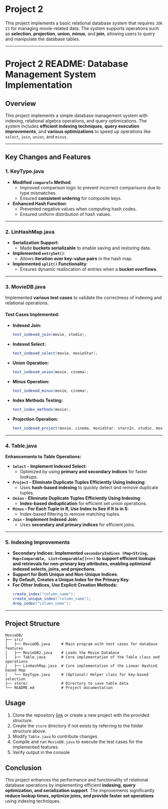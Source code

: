 
# Project 2

This project implements a basic relational database system that requires `JDK 23` for managing movie-related data. The system supports operations such as **selection**, **projection**, **union**, **minus**, and **join**, allowing users to query and manipulate the database tables.

---
# **Project 2 README: Database Management System Implementation**

## **Overview**
This project implements a simple database management system with indexing, relational algebra operations, and query optimizations. The system includes **efficient indexing techniques**, **query execution improvements**, and **various optimizations** to speed up operations like `select`, `join`, `union`, and `minus`.

---
## **Key Changes and Features**

### **1. KeyType.java**
- **Modified `compareTo` Method**:
    - Improved comparison logic to prevent incorrect comparisons due to type mismatches.
    - Ensured **consistent ordering** for composite keys.
- **Enhanced Hash Function**:
    - Prevented negative values when computing hash codes.
    - Ensured uniform distribution of hash values.

---
### **2. LinHashMap.java**
- **Serialization Support**:
    - Made **buckets serializable** to enable saving and restoring data.
- **Implemented `entrySet()`**:
    - Allows **iteration over key-value pairs** in the hash map.
- **Implemented `split()` Functionality**:
    - Ensures dynamic reallocation of entries when a **bucket overflows**.

---
### **3. MovieDB.java**
Implemented **various test cases** to validate the correctness of indexing and relational operations.

#### **Test Cases Implemented:**
- **Indexed Join:**
  ```java
  test_indexed_join(movie, studio);
  ```
- **Indexed Select:**
  ```java
  test_indexed_select(movie, movieStar);
  ```
- **Union Operation:**
  ```java
  test_indexed_union(movie, cinema);
  ```
- **Minus Operation:**
  ```java
  test_indexed_minus(movie, cinema);
  ```
- **Index Methods Testing:**
  ```java
  test_index_methods(movie);
  ```
- **Projection Operation:**
  ```java
  test_indexed_project(movie, cinema, movieStar, starsIn, studio, movieExec);
  ```

---
### **4. Table.java**

**Enhancements to Table Operations:**
- **`Select` - Implement Indexed Select**:
    - Optimized by using **primary and secondary indices** for faster lookups.
- **`Project` - Eliminate Duplicate Tuples Efficiently Using Indexing**:
    - Uses **hash-based indexing** to quickly detect and remove duplicate tuples.
- **`Union` - Eliminate Duplicate Tuples Efficiently Using Indexing**:
    - **Index-based deduplication** for efficient set union operations.
- **`Minus` - For Each Tuple in R, Use Index to See if It is in S**:
    - Index-based filtering to remove matching tuples.
- **`Join` - Implement Indexed Join**:
    - Uses **secondary and primary indices** for efficient joins.

---
### **5. Indexing Improvements**
- **Secondary Indices: Implemented `secondaryIndices (Map<String, Map<Comparable, List<Comparable[]>>>)` to support efficient lookups and retrievals for non-primary key attributes, enabling optimized indexed selects, joins, and projections.**
- **Support for Both Unique and Non-Unique Indices**.
- **By Default, Creates a Unique Index for the Primary Key**.
- **For Other Indices, Use Explicit Creation Methods:**
  ```java
  create_index("column_name");
  create_unique_index("column_name");
  drop_index("column_name");
  ```
  


---

## Project Structure

```
MovieDB/
├── src/
│   ├── MovieDB.java     # Main program with test cases for database features
│   ├── MovieDB2.java    # Loads the Movie Database
│   ├── Table.java       # Core implementation of the Table class and operations
│   ├── LinHashMap.java  # Core implementation of the Linear HashinG based Map
│   └── KeyType.java     # (Optional) Helper class for key-based selection
├── store/               # Directory to save table data
└── README.md            # Project documentation
```

## Usage

1. Clone the repository [link](https://github.com/NefariousNiru/dbms-relational-algebra) or create a new project with the provided structure.
2. Create the `store` directory if not exists by referring to the folder structure above.
3. Modify `Table.java` to contribute changes.
4. Compile and run `MovieDB.java` to execute the test cases for the implemented features.
5. Verify output in the console

## **Conclusion**
This project enhances the performance and functionality of relational database operations by implementing efficient **indexing, query optimization, and serialization support**. The improvements significantly **reduce lookup times, optimize joins, and provide faster set operations** using indexing techniques.
